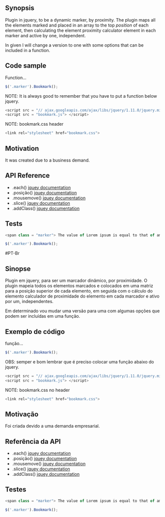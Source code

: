 ## Synopsis

Plugin in jquery, to be a dynamic marker, by proximity. The plugin maps all the elements marked and placed in an array to the top *position* of each element, then calculating the element proximity calculator element in each marker and active by one, independent.

In given I will change a version to one with some options that can be included in a function.

## Code sample

Function...

```javascript
$('.marker').Bookmark();
```

NOTE: It is always good to remember that you have to put a function below jquery.

```javascript
<script src = "// ajax.googleapis.com/ajax/libs/jquery/1.11.0/jquery.min.js"> </script>
<script src = "bookmark.js"> </script>
```

NOTE: bookmark.css header

```javascript
<link rel="stylesheet" href="bookmark.css">
```


## Motivation

It was created due to a business demand.


## API Reference

* .each()
	[jquey documentation](https://api.jquery.com/each/)
* .posição()
	[jquey documentation](https://api.jquery.com/position)
* .mousemove()
	[jquey documentation](https://api.jquery.com/mousemove/)
* .slice()
	[jquey documentation](https://api.jquery.com/slice/)
* .addClass()
	[jquey documentation](https://api.jquery.com/addclass/)

## Tests


```javascript
<span class = "marker"> The value of Lorem ipsum is equal to that of amet, consectetur adipisicing elit. Quae rerum, laboriosam adipisci voluptates major, quaerat doloremque neque praesentium, dolorem minus voluptas magna itaque perferendis commodi iste id. Escape, natus, alias! </span>
```

```javascript
$('.marker').Bookmark();
```

#PT-Br

## Sinopse

Plugin em jquery, para ser um marcador dinâmico, por proximidade. O plugin mapeia todos os elementos marcados e colocados em uma matriz para a posição superior de cada elemento, em seguida com o cálculo do elemento calculador de proximidade do elemento em cada marcador e ativo por um, independentes.

Em determinado vou mudar uma versão para uma com algumas opções que podem ser incluídas em uma função.

## Exemplo de código

função...

```javascript
$('.marker').Bookmark();
```

OBS: semper e bom lembrar que é preciso colocar uma função abaixo do jquery.

```javascript
<script src = "// ajax.googleapis.com/ajax/libs/jquery/1.11.0/jquery.min.js"> </script>
<script src = "bookmark.js"> </script>
```

NOTE: bookmark.css no header

```javascript
<link rel="stylesheet" href="bookmark.css">
```


## Motivação

Foi criada devido a uma demanda empresarial.


## Referência da API

* .each()
	[jquey documentation](https://api.jquery.com/each/)
* .posição()
	[jquey documentation](https://api.jquery.com/position)
* .mousemove()
	[jquey documentation](https://api.jquery.com/mousemove/)
* .slice()
	[jquey documentation](https://api.jquery.com/slice/)
* .addClass()
	[jquey documentation](https://api.jquery.com/addclass/)


## Testes


```javascript
<span class = "marker"> The value of Lorem ipsum is equal to that of amet, consectetur adipisicing elit. Quae rerum, laboriosam adipisci voluptates major, quaerat doloremque neque praesentium, dolorem minus voluptas magna itaque perferendis commodi iste id. Escape, natus, alias! </span>
```
```javascript
$('.marker').Bookmark();
```
